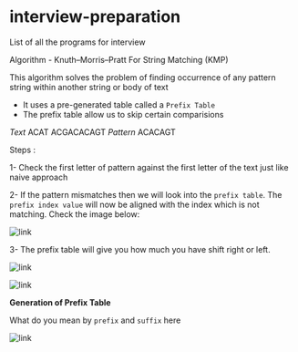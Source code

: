 # interview-preparation
List of all the programs for interview

Algorithm - Knuth–Morris–Pratt For String Matching (KMP)

This algorithm solves the problem of finding occurrence of any pattern string within another string or body of text

* It uses a pre-generated table called a `Prefix Table`
* The prefix table allow us to skip certain comparisions

*Text* ACAT ACGACACAGT
*Pattern* ACACAGT

Steps :

1- Check the first letter of pattern against the first letter of the text just like naive approach

2- If the pattern mismatches then we will look into the `prefix table`. The `prefix index value` will now be aligned with the index which is not matching. Check the image below:

![link](39)

3- The prefix table will give you how much you have shift right or left. 

![link](40)

![link](41)

**Generation of Prefix Table**

What do you mean by `prefix` and `suffix` here

![link](42)

